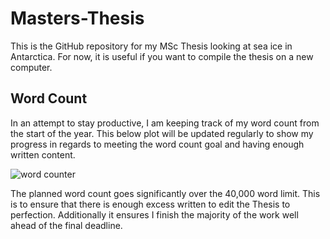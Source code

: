 # Masters-Thesis
This is the GitHub repository for my MSc Thesis looking at sea ice in Antarctica. For now, it is useful if you want to compile the thesis on a new computer.

## Word Count
In an attempt to stay productive, I am keeping track of my word count from the start of the year. This below plot will be updated regularly to show my progress in regards to meeting the word count goal and having enough written content.

![word counter](https://docs.google.com/spreadsheets/d/e/2PACX-1vT960QO_bwSQir-ffXjwN-0lNVzlQeUOWeUqcH7t_40MwvHEZYiwQMwoTPu7eiGi9JYViv87ZY_HOB3/pubchart?oid=897462256&format=image)

The planned word count goes significantly over the 40,000 word limit. This is to ensure that there is enough excess written to edit the Thesis to perfection. Additionally it ensures I finish the majority of the work well ahead of the final deadline.
